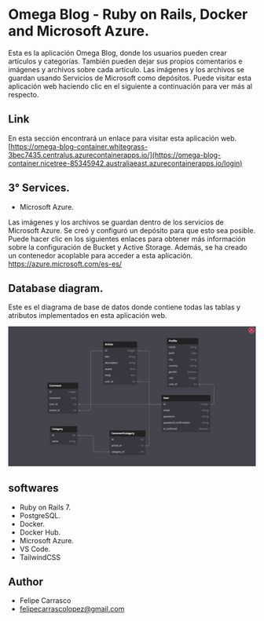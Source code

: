 # Omega Blog - Ruby on Rails, Docker and Microsoft Azure.

Esta es la aplicación Omega Blog, donde los usuarios pueden crear artículos y categorías.
También pueden dejar sus propios comentarios e imágenes y archivos sobre cada artículo. Las imágenes y los archivos se guardan usando
Servicios de Microsoft como depósitos.
Puede visitar esta aplicación web haciendo clic en el siguiente a continuación para ver más al respecto.


## Link
En esta sección encontrará un enlace para visitar esta aplicación web.
[https://omega-blog-container.whitegrass-3bec7435.centralus.azurecontainerapps.io/](https://omega-blog-container.nicetree-85345942.australiaeast.azurecontainerapps.io/login)

## 3° Services.

- Microsoft Azure.

Las imágenes y los archivos se guardan dentro de los servicios de Microsoft Azure. Se creó y configuró un depósito para que esto sea posible.
Puede hacer clic en los siguientes enlaces para obtener más información sobre la configuración de Bucket y Active Storage. Además, se ha creado un contenedor acoplable para acceder a esta aplicación. https://azure.microsoft.com/es-es/

## Database diagram.

Este es el diagrama de base de datos donde contiene todas las tablas y atributos implementados en esta aplicación web.

![](./app/assets/images/03.png)

## softwares

- Ruby on Rails 7.
- PostgreSQL.
- Docker.
- Docker Hub.
- Microsoft Azure.
- VS Code.
- TailwindCSS

## Author

- Felipe Carrasco
- felipecarrascolopez@gmail.com

